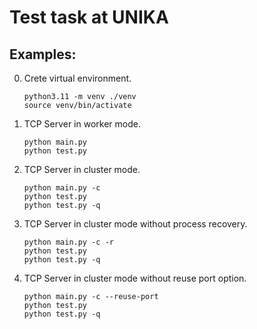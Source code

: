 # Test task at UNIKA

## Examples:

0. Crete virtual environment.
   ```console
   python3.11 -m venv ./venv
   source venv/bin/activate
   ```
1. TCP Server in worker mode.
   
   ```console
   python main.py
   python test.py
   ```
2. TCP Server in cluster mode.

   ```console
   python main.py -c
   python test.py
   python test.py -q
   ```
3. TCP Server in cluster mode without process recovery.

   ```console
   python main.py -c -r
   python test.py
   python test.py -q
   ```
4. TCP Server in cluster mode without reuse port option.

   ```console
   python main.py -c --reuse-port
   python test.py
   python test.py -q
   ```